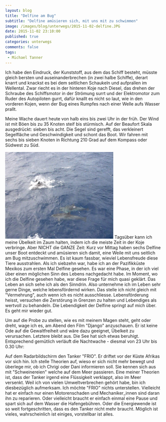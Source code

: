 ```yaml
---
layout: blog
title: "Delfine am Bug"
subtitle: "Delfine amüsieren sich, mit uns mit zu schwimmen"
image: /images/blog/unterwegs/2015-11-02-delfine.JPG
date: 2015-11-02 23:10:00
published: true
categories: unterwegs
comments: false
tags:
 - Michael Tanner
---
```

Ich habe den Eindruck, der Kunststoff, aus dem das Schiff besteht, müsste gleich bersten und auseinanderbrechen (in zwei halbe Schiffe), derart knarrt und knackst es bei dem seitlichen Schaukeln und aufprallen im Wellental. Zwar riecht es in der hinteren Koje nach Diesel, das drehen der Schraube des Schiffsmotor in der Strömung surrt und der Elektromotor zum Ruder des Autopiloten gurrt, dafür knallt es nicht so laut, wie in den vorderen Kojen, wenn der Bug eines Rumpfes nach einer Welle aufs Wasser prallt. 

Meine Wache dauert heute von halb eins bis zwei Uhr in der früh. Der Wind ist mit Böen bis zu 35 Knoten steif bis stürmisch. Auf der Beaufort Skala ausgedrückt: sieben bis acht. Die Segel sind gerefft, das verkleinert Segelfläche und Geschwindigkeit und schont das Boot. Wir fahren mit sechs bis sieben Knoten in Richtung 210 Grad auf dem Kompass oder Südwest zu Süd.

<img class="leadimage left" width="350" title="Vier Delfine schwimmen mit" src="/images/blog/unterwegs/2015-11-02-vier-delfine.JPG"> Tagsüber kann ich meine Übelkeit im Zaum halten, indem ich die meiste Zeit in der Koje verbringe. Aber NICHT die GANZE Zeit: Kurz vor Mittag haben sechs Delfine unser Boot entdeckt und amüsieren sich damit, eine Weile mit uns seitlich am Bug mitzuschwimmen. Es ist kaum fassbar, wieviel Lebensfreude diese Tiere ausstrahlen. Als ich siebzehn war, habe ich an der Pazifikküste Mexikos zum ersten Mal Delfine gesehen. Es war eine Phase, in der ich viel über einen möglichen Sinn des Lebens nachgedacht habe. Im Moment, wo ich die Delfine gesehen habe, war diese Frage für mich quasi geklärt. Das Leben an sich sehe ich als den Sinndrin. Also unternehme ich im Leben sehr gerne Dinge, welche lebensfördernd wirken. Das stelle ich nicht gleich mit "Vermehrung", auch wenn ich es nicht ausschliesse. Lebensförderung heisst, versuchen die Zerstörung in Grenzen zu halten und Lebendiges als wertvoll zu behandeln. Die Lebendigkeit der Delfine springt auf mich über. Es geht mir wieder gut.

Um auf die Probe zu stellen, wie es mit meinem Magen steht, geht oder dreht, wage ich es, am Abend den Film "Django" anzuschauen. Er ist keine Ode auf die Gewaltfreiheit und wäre dazu geeignet, Übelkeit zu verursachen. Letztere bleibt aus. Die See hat sich etwas beruhigt. Entsprechend gemütlich verläuft die Nachtwache - diesmal von 23 Uhr bis 0.30 Uhr:

Auf dem Radarbildschirm den Tanker "FRIO". Er driftet vor der Küste Afrikas vor sich hin. Ich stelle Theorien auf, wieso er sich nicht mehr bewegt und überlege mir, ob ich Chrigi oder Dani informieren soll. Sie kennen sich aus mit "Schweinereien" welche auf dem Meer passieren. Eine meiner Theorien ist, dass der Tanker irgend eine Flüssigkeit verklappt, also im Meer versenkt. Weil ich von vielen Umweltverbrechen gehört habe, bin ich diesbezüglich aufmerksam. Ich möchte "FRIO" nichts unterstellen. Vielleicht hat er einfach nur einen Motorenschaden und Mechaniker_innen sind daran ihn zu reparieren. Oder vielleicht braucht er einfach einmal eine Pause und spart sich auf dem Wasser die Hafengebühren. Oder die Energiewende ist so weit fortgeschritten, dass es den Tanker nicht mehr braucht. Möglich ist vieles, wahrscheinlich ist einiges, vorstellbar ist alles.
